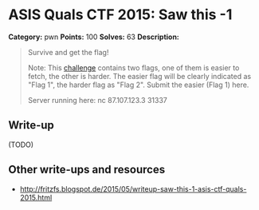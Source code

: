 # ASIS Quals CTF 2015: Saw this -1

**Category:** pwn
**Points:** 100
**Solves:** 63
**Description:**

> Survive and get the flag!
>
> Note: This [challenge](http://tasks.asis-ctf.ir/sawthis_cdc323fa79278bcd63e91156dd83e91c) contains two flags, one of them is easier to
> fetch, the other is harder. The easier flag will be clearly indicated
> as "Flag 1", the harder flag as "Flag 2". Submit the easier (Flag 1)
> here.
> 
> Server running here:
> nc 87.107.123.3 31337

## Write-up

(TODO)

## Other write-ups and resources

* <http://fritzfs.blogspot.de/2015/05/writeup-saw-this-1-asis-ctf-quals-2015.html>

